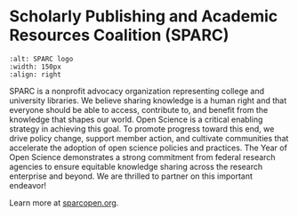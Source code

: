 # Scholarly Publishing and Academic Resources Coalition (SPARC)
```{image} /About/logos/sparc_logo.jpg
:alt: SPARC logo
:width: 150px
:align: right
```
SPARC is a nonprofit advocacy organization representing college and university libraries. We believe sharing knowledge is a human right and that everyone should be able to access, contribute to, and benefit from the knowledge that shapes our world. Open Science is a critical enabling strategy in achieving this goal. To promote progress toward this end, we drive policy change, support member action, and cultivate communities that accelerate the adoption of open science policies and practices. The Year of Open Science demonstrates a strong commitment from federal research agencies to ensure equitable knowledge sharing across the research enterprise and beyond. We are thrilled to partner on this important endeavor!

Learn more at [sparcopen.org](https://sparcopen.org).
